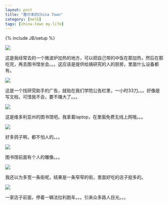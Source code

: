 ```yaml
---
layout: post
title: "墨尔本的China Town"
category: [melb]
tags: [china-town my-life]
---
```

{% include JB/setup %}

![](https://lh4.googleusercontent.com/-T3lI9RouhEM/T3l4MVqFApI/AAAAAAAAAQ0/Sqnw9oAnfA8/s400/29072010041.jpg)

这是我经常去的一个微波炉加热的地方，可以把自己带的中饭在那加热，然后在那吃完，再去图书馆坐会。。。这应该是提供给搞研究的人的厨房，里面什么设备都有。

![](https://lh4.googleusercontent.com/-CcooXWp8AiA/T3l4M1T3NFI/AAAAAAAAAQ8/UG3VGNfc_qk/s400/30072010043.jpg)

这是一个找研究助手的广告，就贴在我们学院公告栏里，一小时33刀。。。好像是写文档，可惜我不会，要不赚大了。。。

![](https://lh3.googleusercontent.com/-uhNY26GGuzE/T3l4OYeEAJI/AAAAAAAAARM/CFYnZWQJeLg/s400/30072010054.jpg)

这是维多利亚州的图书馆吧。我拿着laptop，在里面免费无线上网哦。。。

![](https://lh5.googleusercontent.com/-Cm2-Pdtk9es/T3l4QPpXt3I/AAAAAAAAARY/C8Vy2PBCWlI/s400/30072010055.jpg)

好多鸽子啊，都不怕人的。。。

![](https://lh5.googleusercontent.com/-gVF7n7JRBpE/T3l4P0wEnSI/AAAAAAAAARU/4DQVe5DqTOw/s400/30072010056.jpg)

图书馆前面有个人的雕像。。。

![](https://lh4.googleusercontent.com/-YoLKs1oU6I4/T3l4Q0M_A-I/AAAAAAAAARc/yEQHfwJotCI/s400/30072010059.jpg)

我还以为多宽一条街呢，结果是一条窄窄的街，里面好吃的店子挺多的。

![](https://lh3.googleusercontent.com/-L7HCknB-FKo/T3l4Rt135dI/AAAAAAAAARo/699EbR_y8DQ/s400/30072010060.jpg)

一家店子前面，停着一辆法拉利跑车。。。引来众多路人目光。。。